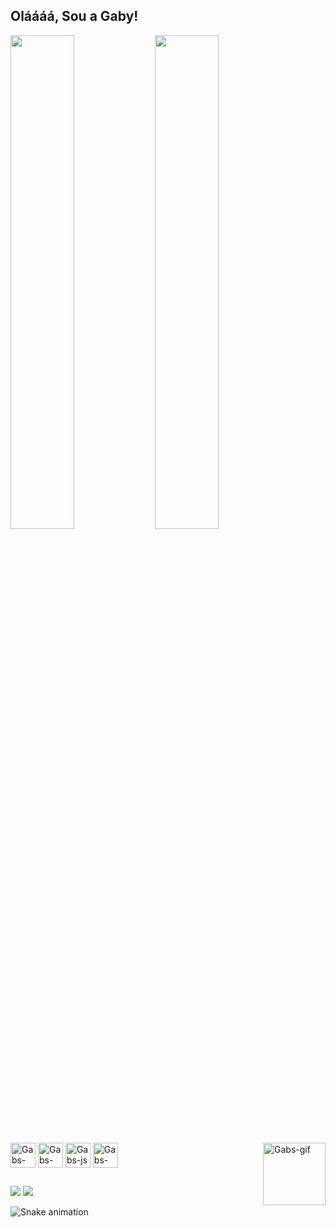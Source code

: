 ## Oláááá, Sou a Gaby!
<div>
<img width="45%"  weight="20%" src="https://github-readme-stats.vercel.app/api?username=Gabyzoca&count_private=true&show_icons=true&theme=tokyonight">
<img width="45%" weight="20%" src="https://github-readme-stats.vercel.app/api/top-langs/?username=Gabyzoca&theme=tokyonight">
</div>

<div style="display: inline_block"><br>
 <img align="center" alt="Gabs-html" width="40" weight="50" src="https://cdn.jsdelivr.net/gh/devicons/devicon@latest/icons/html5/html5-original-wordmark.svg">
 <img align="center" alt="Gabs-css" width="40" weight="50" src="https://cdn.jsdelivr.net/gh/devicons/devicon@latest/icons/css3/css3-original-wordmark.svg">
 <img align="center" alt="Gabs-js" width="40" weight="40" src="https://cdn.jsdelivr.net/gh/devicons/devicon@latest/icons/javascript/javascript-original.svg">
 <img align="center" alt="Gabs-py" width="40" weight="40" src="https://cdn.jsdelivr.net/gh/devicons/devicon@latest/icons/python/python-original.svg">
 <img align="right" alt="Gabs-gif" width="100" weight="110" src="https://cdn.discordapp.com/attachments/1376395312171712574/1376395425963053086/gif_git.gif?ex=68352ba1&is=6833da21&hm=9980b1843d99cf0a2c03efbd5cd3b5e31b38f69679364dc03ba94ad6ecb64bc0&">
 
</div>

##

<div>
  <a href="mailto:r.gabriellatech@gmai.com" target="_blank"><img src="https://img.shields.io/badge/Gmail-D14836?style=for-the-badge&logo=gmail&logoColor=white" target="_blank"></a>
  <a href="https://www.linkedin.com/in/gabriellarodriguesdasilva/" target="_blank"><img src="https://img.shields.io/badge/LinkedIn-0077B5?style=for-the-badge&logo=linkedin&logoColor=white" target="_blank"></a>
</div>



![Snake animation](https://github.com/Gabyzoca/Gabyzoca/blob/output/github-contribution-grid-snake.svg)
